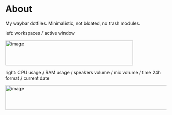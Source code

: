 # About
My waybar dotfiles.
Minimalistic, not bloated, no trash modules.

left:
workspaces / active window

<img width="398" height="78" alt="image" src="https://github.com/user-attachments/assets/53f03733-a347-4d42-baaa-f53e5b8515f1" />

right:
CPU usage / RAM usage / speakers volume / mic volume / time 24h format / current date

<img width="683" height="77" alt="image" src="https://github.com/user-attachments/assets/9476f97b-b748-4d95-b2fc-0bf15afab70d" />

